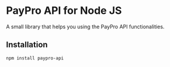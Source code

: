 PayPro API for Node JS
=========

A small library that helps you using the PayPro API functionalities.

## Installation

  `npm install paypro-api`
